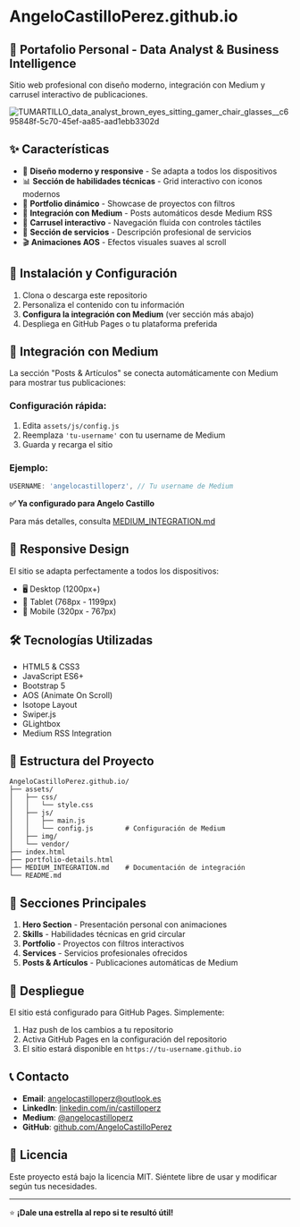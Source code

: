 # AngeloCastilloPerez.github.io

## 🚀 Portafolio Personal - Data Analyst & Business Intelligence

Sitio web profesional con diseño moderno, integración con Medium y carrusel interactivo de publicaciones.

![TUMARTILLO_data_analyst_brown_eyes_sitting_gamer_chair_glasses__c695848f-5c70-45ef-aa85-aad1ebb3302d](https://user-images.githubusercontent.com/107339963/235200193-1fcdac54-0198-4493-aec3-f1bc1d97cbce.png)

## ✨ Características

- 🎨 **Diseño moderno y responsive** - Se adapta a todos los dispositivos
- 📊 **Sección de habilidades técnicas** - Grid interactivo con iconos modernos
- 🎯 **Portfolio dinámico** - Showcase de proyectos con filtros
- 📰 **Integración con Medium** - Posts automáticos desde Medium RSS
- 🎪 **Carrusel interactivo** - Navegación fluida con controles táctiles
- 💼 **Sección de servicios** - Descripción profesional de servicios
- 🎬 **Animaciones AOS** - Efectos visuales suaves al scroll

## 🔧 Instalación y Configuración

1. Clona o descarga este repositorio
2. Personaliza el contenido con tu información
3. **Configura la integración con Medium** (ver sección más abajo)
4. Despliega en GitHub Pages o tu plataforma preferida

## 📰 Integración con Medium

La sección "Posts & Artículos" se conecta automáticamente con Medium para mostrar tus publicaciones:

### Configuración rápida:
1. Edita `assets/js/config.js`
2. Reemplaza `'tu-username'` con tu username de Medium
3. Guarda y recarga el sitio

### Ejemplo:
```javascript
USERNAME: 'angelocastilloperz', // Tu username de Medium
```

**✅ Ya configurado para Angelo Castillo**

Para más detalles, consulta [MEDIUM_INTEGRATION.md](MEDIUM_INTEGRATION.md)

## 📱 Responsive Design

El sitio se adapta perfectamente a todos los dispositivos:
- 🖥️ Desktop (1200px+)
- 📱 Tablet (768px - 1199px)
- 📲 Mobile (320px - 767px)

## 🛠️ Tecnologías Utilizadas

- HTML5 & CSS3
- JavaScript ES6+
- Bootstrap 5
- AOS (Animate On Scroll)
- Isotope Layout
- Swiper.js
- GLightbox
- Medium RSS Integration

## 📂 Estructura del Proyecto

```
AngeloCastilloPerez.github.io/
├── assets/
│   ├── css/
│   │   └── style.css
│   ├── js/
│   │   ├── main.js
│   │   └── config.js        # Configuración de Medium
│   ├── img/
│   └── vendor/
├── index.html
├── portfolio-details.html
├── MEDIUM_INTEGRATION.md    # Documentación de integración
└── README.md
```

## 🎯 Secciones Principales

1. **Hero Section** - Presentación personal con animaciones
2. **Skills** - Habilidades técnicas en grid circular
3. **Portfolio** - Proyectos con filtros interactivos
4. **Services** - Servicios profesionales ofrecidos
5. **Posts & Artículos** - Publicaciones automáticas de Medium

## 🚀 Despliegue

El sitio está configurado para GitHub Pages. Simplemente:

1. Haz push de los cambios a tu repositorio
2. Activa GitHub Pages en la configuración del repositorio
3. El sitio estará disponible en `https://tu-username.github.io`

## 📞 Contacto

- **Email**: [angelocastilloperz@outlook.es](mailto:angelocastilloperz@outlook.es)
- **LinkedIn**: [linkedin.com/in/castilloperz](https://linkedin.com/in/castilloperz)
- **Medium**: [@angelocastilloperz](https://medium.com/@angelocastilloperz)
- **GitHub**: [github.com/AngeloCastilloPerez](https://github.com/AngeloCastilloPerez)

## 📄 Licencia

Este proyecto está bajo la licencia MIT. Siéntete libre de usar y modificar según tus necesidades.

---

⭐ **¡Dale una estrella al repo si te resultó útil!**
